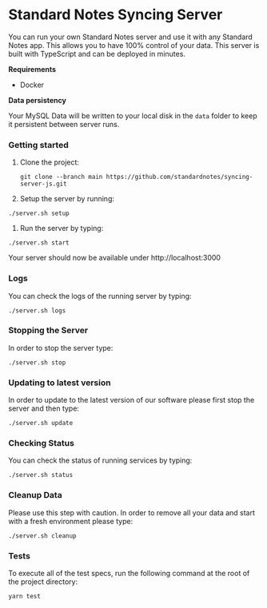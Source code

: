 # Standard Notes Syncing Server

You can run your own Standard Notes server and use it with any Standard Notes app. This allows you to have 100% control of your data. This server is built with TypeScript and can be deployed in minutes.

**Requirements**

- Docker

**Data persistency**

Your MySQL Data will be written to your local disk in the `data` folder to keep it persistent between server runs.

### Getting started

1. Clone the project:

	```
	git clone --branch main https://github.com/standardnotes/syncing-server-js.git
	```

1. Setup the server by running:
```
./server.sh setup
```

1. Run the server by typing:
```
./server.sh start
```

Your server should now be available under http://localhost:3000

### Logs

You can check the logs of the running server by typing:

```
./server.sh logs
```

### Stopping the Server

In order to stop the server type:
```
./server.sh stop
```

### Updating to latest version

In order to update to the latest version of our software please first stop the server and then type:

```
./server.sh update
```

### Checking Status

You can check the status of running services by typing:
```
./server.sh status
```

### Cleanup Data

Please use this step with caution. In order to remove all your data and start with a fresh environment please type:
```
./server.sh cleanup
```

### Tests

To execute all of the test specs, run the following command at the root of the project directory:

```bash
yarn test
```

